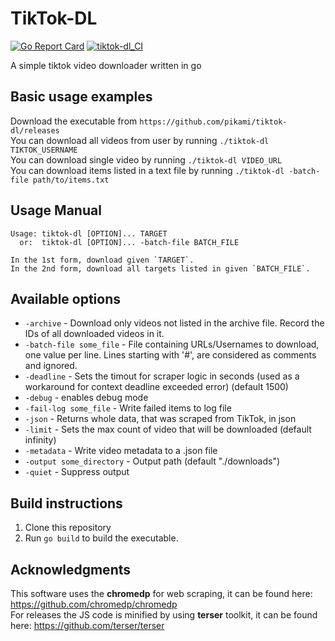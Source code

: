 # TikTok-DL

[![Go Report Card](https://goreportcard.com/badge/github.com/pikami/tiktok-dl)](https://goreportcard.com/report/github.com/pikami/tiktok-dl)
[![tiktok-dl_CI](https://github.com/pikami/tiktok-dl/workflows/tiktok-dl_CI/badge.svg?branch=master)](https://github.com/pikami/tiktok-dl/actions)

A simple tiktok video downloader written in go

## Basic usage examples
Download the executable from `https://github.com/pikami/tiktok-dl/releases`\
You can download all videos from user by running `./tiktok-dl TIKTOK_USERNAME`\
You can download single video by running `./tiktok-dl VIDEO_URL`\
You can download items listed in a text file by running `./tiktok-dl -batch-file path/to/items.txt`

## Usage Manual
```
Usage: tiktok-dl [OPTION]... TARGET
  or:  tiktok-dl [OPTION]... -batch-file BATCH_FILE

In the 1st form, download given `TARGET`.
In the 2nd form, download all targets listed in given `BATCH_FILE`.
```

## Available options
* `-archive` - Download only videos not listed in the archive file. Record the IDs of all downloaded videos in it.
* `-batch-file some_file` - File containing URLs/Usernames to download, one value per line. Lines starting with '#', are considered as comments and ignored.
* `-deadline` - Sets the timout for scraper logic in seconds (used as a workaround for context deadline exceeded error) (default 1500)
* `-debug` - enables debug mode
* `-fail-log some_file` - Write failed items to log file
* `-json` - Returns whole data, that was scraped from TikTok, in json
* `-limit` - Sets the max count of video that will be downloaded (default infinity)
* `-metadata` - Write video metadata to a .json file
* `-output some_directory` - Output path (default "./downloads")
* `-quiet` - Suppress output

## Build instructions
1. Clone this repository
2. Run `go build` to build the executable.

## Acknowledgments
This software uses the **chromedp** for web scraping, it can be found here: https://github.com/chromedp/chromedp \
For releases the JS code is minified by using **terser** toolkit, it can be found here: https://github.com/terser/terser
